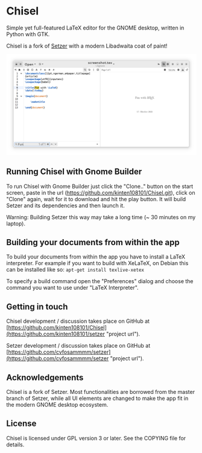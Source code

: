 # Chisel

Simple yet full-featured LaTeX editor for the GNOME desktop, written in Python with GTK.

Chisel is a fork of [Setzer](https://www.cvfosammmm.org/setzer/) with a modern Libadwaita coat of paint!

![Screenshot](data/screenshot.png)

## Running Chisel with Gnome Builder

To run Chisel with Gnome Builder just click the "Clone.." button on the start screen, paste in the url (https://github.com/kinten108101/Chisel.git), click on "Clone" again, wait for it to download and hit the play button. It will build Setzer and its dependencies and then launch it.

Warning: Building Setzer this way may take a long time (~ 30 minutes on my laptop).

## Building your documents from within the app

To build your documents from within the app you have to install a LaTeX interpreter. For example if you want to build with XeLaTeX, on Debian this can be installed like so:
`apt-get install texlive-xetex`

To specify a build command open the "Preferences" dialog and choose the command you want to use under "LaTeX Interpreter".

## Getting in touch

Chisel development / discussion takes place on GitHub at [https://github.com/kinten108101/Chisel](https://github.com/kinten108101/setzer "project url").

Setzer development / discussion takes place on GitHub at [https://github.com/cvfosammmm/setzer](https://github.com/cvfosammmm/setzer "project url").

## Acknowledgements

Chisel is a fork of Setzer. Most functionalities are borrowed from the master branch of Setzer, while all UI elements are changed to make the app fit in the modern GNOME desktop ecosystem.

## License

Chisel is licensed under GPL version 3 or later. See the COPYING file for details.
